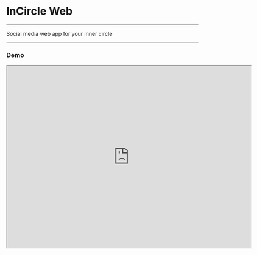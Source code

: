 # InCircle Web
---
Social media web app for your inner circle

---

### Demo
<iframe src="https://drive.google.com/file/d/1K4wbPYotg4Q0wMkCTxXFxSrbvgLsoMOA/preview" width="640" height="480"></iframe>
